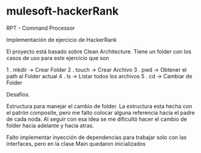 # mulesoft-hackerRank
RPT - Command Processor

Implementación de ejercicio de HackerRank

El proyecto está basado sobre Clean Architecture. Tiene un folder con los casos de uso para este ejercicio
que son

 1 . mkdir -> Crear Folder
 2 . touch -> Crear Archivo
 3 . pwd   -> Obtener el path al Folder actual
 4 . ls    -> Listar todos los archivos
 5 . cd    -> Cambiar de Folder
 
 Desafios.
 
 Estructura para manejar el cambio de folder. La estructura esta hecha con el patrón composite, 
 pero me falto colocar alguna referencia hacia el padre de cada noda.
 Al seguir con esa idea se me dificultó  hacer el cambio de folder hacia adelante y hacia atras.
 
 Falto implementar inyección de dependencias para trabajar solo con las interfaces, pero en la clase Main quedaron inicializados
 
 
 
